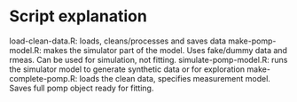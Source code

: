 # Script explanation

load-clean-data.R: loads, cleans/processes and saves data
make-pomp-model.R: makes the simulator part of the model. Uses fake/dummy data and rmeas. Can be used for simulation, not fitting. 
simulate-pomp-model.R: runs the simulator model to generate synthetic data or for exploration
make-complete-pomp.R: loads the clean data, specifies measurement model. Saves full pomp object ready for fitting.
